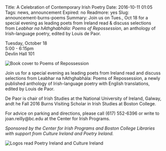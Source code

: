 Title: A Celebration of Contemporary Irish Poetry
Date: 2016-10-11 01:05
Tags: news, announcement
Expired: no 
Readmore: yes
Slug: announcement-burns-poems
Summary: Join us on Tues., Oct 18 for a special evening as leading poets from Ireland read &amp; discuss selections from <em>Leabhar na hAthghabhála: Poems of Repossession</em>, an anthology of Irish-language poetry, edited by Louis de Paor.

<p>Tuesday, October 18 <br />
5:00 - 6:15pm <br />
Devlin Hall 101 </p>

<img src="/theme/img/news/2016-10/reposs.png" alt="Book cover to Poems of Repossession" class="float_right">

<p>Join us for a special evening as leading poets from Ireland read and discuss selections from Leabhar na hAthghabhála: Poems of Repossession, a newly published anthology of Irish-language poetry with English translations, edited by Louis de Paor.</p>

<p>De Paor is chair of Irish Studies at the National University of Ireland, Galway, andt he Fall 2016 Burns Visiting Scholar in Irish Studies at Boston College.</p>

<p>For advice on parking and directions, please call (617) 552-6396 or write to joan.reilly@bc.edu at the Center for Irish Programs.</p>

<p><em>Sponsored by the Center for Irish Programs and Boston College Libraries with support from Culture Ireland and Poetry Ireland.</em></p>

<img src="/theme/img/news/2016-10/culture.png" alt="Logos read Poetry Ireland and Culture Ireland">





<!-- USEFUL CUT AND PASTE STUFF.

<img src="/theme/img/news/201X-XX/XXXX.png" alt="words" class="float_left">

<img src="/theme/img/news/201X-XX/XXXX.png" alt="words" class="float_right">

<a href="#" target="_blank">

-->